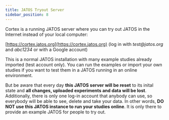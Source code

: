 ```yaml
---
title: JATOS Tryout Server
sidebar_position: 8
---
```


Cortex is a running JATOS server where you can try out JATOS in the Internet instead of your local computer:

[https://cortex.jatos.org](https://cortex.jatos.org) (log in with _test@jatos.org_ and _abc1234_ or with a Google account)

This is a normal JATOS installation with many example studies already imported (test account only). You can run the examples or import your own studies if you want to test them in a JATOS running in an online environment. 

But be aware that every day **this JATOS server will be reset** to its inital state and **all changes, uploaded experiments and data will be lost**. Additionally, there is only one log-in account that anybody can use, so everybody will be able to see, delete and take your data. In other words, **DO NOT use  this JATOS instance to run your studies online**. It is only there to provide an example JATOS for people to try out.  


